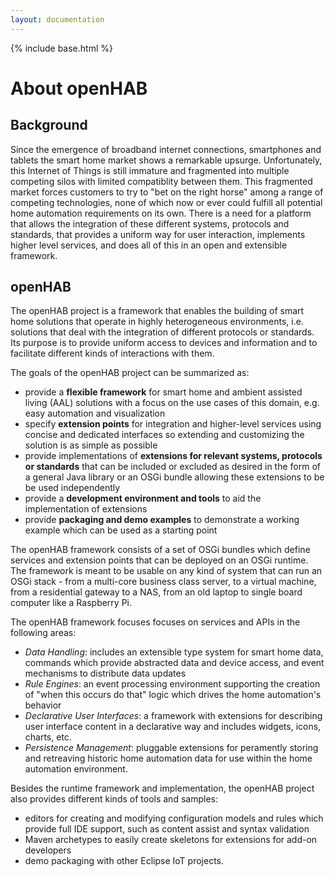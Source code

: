```yaml
---
layout: documentation
---
```


{% include base.html %}

# About openHAB

## Background
Since the emergence of broadband internet connections, smartphones and tablets the smart home market shows a remarkable upsurge. Unfortunately, this Internet of Things is still immature and fragmented into multiple competing silos with limited compatiblity between them. This fragmented market forces customers to try to "bet on the right horse" among a range of competing technologies, none of which now or ever could fulfill all potential home automation requirements on its own. There is a need for a platform that allows the integration of these different systems, protocols and standards, that provides a uniform way for user interaction, implements higher level services, and does all of this in an open and extensible framework.

## openHAB

The openHAB project is a framework that enables the building of smart home solutions that operate in highly heterogeneous environments, i.e. solutions that deal with the integration of different protocols or standards. Its purpose is to provide uniform access to devices and information and to facilitate different kinds of interactions with them.

The goals of the openHAB project can be summarized as:

* provide a __flexible framework__ for smart home and ambient assisted living (AAL) solutions with a focus on the use cases of this domain, e.g. easy automation and visualization
* specify __extension points__ for integration and higher-level services using concise and dedicated interfaces so extending and customizing the solution is as simple as possible
* provide implementations of __extensions for relevant systems, protocols or standards__ that can be included or excluded as desired in the form of a general Java library or an OSGi bundle allowing these extensions to be be used independently
* provide a __development environment and tools__ to aid the implementation of extensions
* provide __packaging and demo examples__ to demonstrate a working example which can be used as a starting point

The openHAB framework consists of a set of OSGi bundles which define services and extension points that can be deployed on an OSGi runtime. The framework is meant to be usable on any kind of system that can run an OSGi stack - from a multi-core business class server, to a virtual machine, from a residential gateway to a NAS, from an old laptop to single board computer like a Raspberry Pi.

The openHAB framework focuses focuses on services and APIs in the following areas:

* _Data Handling_: includes an extensible type system for smart home data, commands which provide abstracted data and device access, and event mechanisms to distribute data updates
* _Rule Engines_: an event processing environment supporting the creation of "when this occurs do that" logic which drives the home automation's behavior
* _Declarative User Interfaces_: a framework with extensions for describing user interface content in a declarative way and includes widgets, icons, charts, etc.
* _Persistence Management_: pluggable extensions for peramently storing and retreaving historic home automation data for use within the home automation environment.

Besides the runtime framework and implementation, the openHAB project also provides different kinds of tools and samples:

* editors for creating and modifying configuration models and rules which provide full IDE support, such as content assist and syntax validation
* Maven archetypes to easily create skeletons for extensions for add-on developers
* demo packaging with other Eclipse IoT projects.
